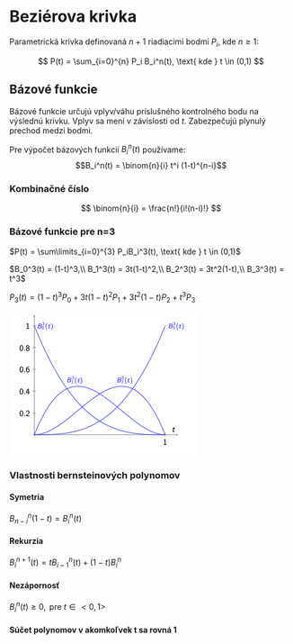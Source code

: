 # Beziérova krivka
Parametrická krivka definovaná $n+1$ riadiacimi bodmi $P_i$, kde $n \geq 1$:

$$
P(t) = \sum_{i=0}^{n} P_i B_i^n(t), \text{ kde } t \in (0,1)
$$

## Bázové funkcie
Bázové funkcie určujú vplyv/váhu príslušného kontrolného bodu na výslednú krivku. Vplyv sa mení v závislosti od $t$. Zabezpečujú plynulý prechod medzi bodmi.


Pre výpočet bázových funkcií $B_i^n(t)$ používame:
$$B_i^n(t) = \binom{n}{i} t^i (1-t)^{n-i}$$

### Kombinačné číslo
$$
\binom{n}{i} = \frac{n!}{i!(n-i)!}
$$

### Bázové funkcie pre n=3
$P(t) = \sum\limits_{i=0}^{3} P_iB_i^3(t), \text{ kde } t \in (0,1)$ 

$B_0^3(t) = (1-t)^3,\\
B_1^3(t) = 3t(1-t)^2,\\
B_2^3(t) = 3t^2(1-t),\\
B_3^3(t) = t^3$

$P_3(t) = (1-t)^3P_0 + 3t(1-t)^2P_1 + 3t^2(1-t)P_2 + t^3P_3$

![bernstein-3](assets/bernstein-3.png)

### Vlastnosti bernsteinových polynomov
#### Symetria
$B_{n-i}^n(1-t) = B_i^n(t)$
#### Rekurzia
$B_i^{n+1}(t) = tB_{i-1}^n(t) + (1-t)B_i^n$
#### Nezápornosť
$B_i^n(t) \geq 0, \text{ pre } t \in <0,1>$
#### Súčet polynomov v akomkoľvek t sa rovná 1